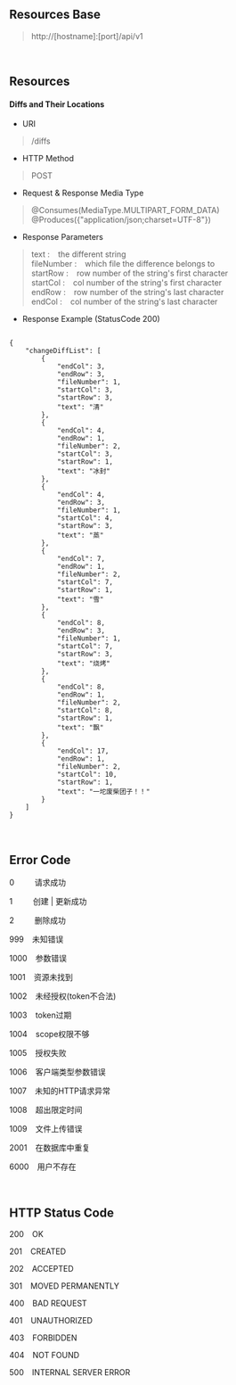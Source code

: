## Resources Base
> http://[hostname]:[port]/api/v1<br>

&nbsp;

## Resources
#### Diffs and Their Locations 
* URI<br>

> /diffs<br>

* HTTP Method<br>
> POST<br>

* Request & Response Media Type<br>
> @Consumes(MediaType.MULTIPART_FORM_DATA)<br>
> @Produces({"application/json;charset=UTF-8"})<br>

* Response Parameters<br>
> text : &ensp; the different string<br>
> fileNumber : &ensp; which file the difference belongs to<br>
> startRow : &ensp; row number of the string's first character<br>
> startCol : &ensp; col number of the string's first character<br>
> endRow : &ensp; row number of the string's last character<br>
> endCol : &ensp; col number of the string's last character<br>

* Response Example (StatusCode 200)<br>
 
```
	
{
    "changeDiffList": [
        {
            "endCol": 3,
            "endRow": 3,
            "fileNumber": 1,
            "startCol": 3,
            "startRow": 3,
            "text": "清"
        },
        {
            "endCol": 4,
            "endRow": 1,
            "fileNumber": 2,
            "startCol": 3,
            "startRow": 1,
            "text": "冰封"
        },
        {
            "endCol": 4,
            "endRow": 3,
            "fileNumber": 1,
            "startCol": 4,
            "startRow": 3,
            "text": "蒸"
        },
        {
            "endCol": 7,
            "endRow": 1,
            "fileNumber": 2,
            "startCol": 7,
            "startRow": 1,
            "text": "雪"
        },
        {
            "endCol": 8,
            "endRow": 3,
            "fileNumber": 1,
            "startCol": 7,
            "startRow": 3,
            "text": "烧烤"
        },
        {
            "endCol": 8,
            "endRow": 1,
            "fileNumber": 2,
            "startCol": 8,
            "startRow": 1,
            "text": "飘"
        },
        {
            "endCol": 17,
            "endRow": 1,
            "fileNumber": 2,
            "startCol": 10,
            "startRow": 1,
            "text": "一坨废柴团子！！"
        }
    ]
}

```


&nbsp;

## Error Code
0 &ensp; &ensp; &ensp; 请求成功

1 &ensp; &ensp; &ensp; 创建 | 更新成功

2 &ensp; &ensp; &ensp; 删除成功

999 &ensp; 未知错误

1000 &ensp; 参数错误

1001 &ensp; 资源未找到

1002 &ensp; 未经授权(token不合法)

1003 &ensp; token过期

1004 &ensp; scope权限不够

1005 &ensp; 授权失败

1006 &ensp; 客户端类型参数错误

1007 &ensp; 未知的HTTP请求异常

1008 &ensp; 超出限定时间

1009 &ensp; 文件上传错误

2001 &ensp; 在数据库中重复

6000 &ensp; 用户不存在

&nbsp;

## HTTP Status Code

200 &ensp; OK  

201 &ensp; CREATED 

202 &ensp; ACCEPTED  

301 &ensp; MOVED PERMANENTLY  

400 &ensp; BAD REQUEST 

401 &ensp; UNAUTHORIZED 

403 &ensp; FORBIDDEN 

404 &ensp; NOT FOUND  

500 &ensp; INTERNAL SERVER ERROR  


